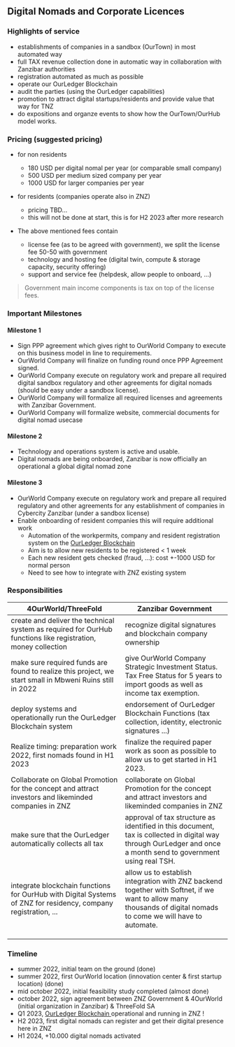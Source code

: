 

## Digital Nomads and Corporate Licences

### Highlights of service 

- establishments of companies in a sandbox (OurTown) in most automated way
- full TAX revenue collection done in automatic way in collaboration with Zanzibar authorities
- registration automated as much as possible
- operate our OurLedger Blockchain 
- audit the parties (using the OurLedger capabilities)
- promotion to attract digital startups/residents and provide value that way for TNZ
- do expositions and organze events to show how the OurTown/OurHub model works.

### Pricing (suggested pricing)

- for non residents
    - 180 USD per digital nomal per year (or comparable small company)
    - 500 USD per medium sized company per year
    - 1000 USD for larger companies per year
- for residents (companies operate also in ZNZ)
    - pricing TBD... 
    - this will not be done at start, this is for H2 2023 after more research

- The above mentioned fees contain
    - license fee (as to be agreed with government), we split the license fee 50-50 with government 
    - technology and hosting fee (digital twin, compute & storage capacity, security offering)
    - support and service fee (helpdesk, allow people to onboard, ...)

> Government main income components is tax on top of the license fees.

### Important Milestones

#### Milestone 1

- Sign PPP agreement which gives right to OurWorld Company to execute on this business model in line to requirements.
- OurWorld Company will finalize on funding round once PPP Agreement signed.
- OurWorld Company execute on regulatory work and prepare all required digital sandbox regulatory and other agreements for digital nomads (should be easy under a sandbox license).
- OurWorld Company will formalize all required licenses and agreements with Zanzibar Government.
- OurWorld Company will formalize website, commercial documents for digital nomad usecase

#### Milestone 2

- Technology and operations system is active and usable.
- Digital nomads are being onboarded, Zanzibar is now officially an operational a global digital nomad zone

#### Milestone 3

- OurWorld Company execute on regulatory work and prepare all required regulatory and other agreements for any establishment of companies in Cybercity Zanzibar (under a sandbox license)
- Enable onboarding of resident companies this will require additional work
    - Automation of the workpermits, company and resident registration system on the [OurLedger Blockchain ](/ourinternet/ourledger/ourledger.md)
    - Aim is to allow new residents to be registered < 1 week
    - Each new resident gets checked (fraud, ...): cost +-1000 USD for normal person
    - Need to see how to integrate with ZNZ existing system


### Responsibilities

| **4OurWorld/ThreeFold**                                                                                        | **Zanzibar Government**                                                                                                                                          |
| -------------------------------------------------------------------------------------------------------------- | ---------------------------------------------------------------------------------------------------------------------------------------------------------------- |
| create and deliver the technical system as required for OurHub functions like registration, money collection   | recognize digital signatures and blockchain company ownership                                                                                                    |
| make sure required funds are found to realize this project, we start small in Mbweni Ruins still in 2022       | give OurWorld Company Strategic Investment Status. Tax Free Status for 5 years to import goods as well as income tax exemption.                                  |
| deploy systems and operationally run the OurLedger Blockchain system                                           | endorsement of OurLedger Blockchain Functions (tax collection, identity, electronic signatures ...)                                                              |
| Realize timing: preparation work 2022, first nomads found in H1 2023                                           | finalize the required paper work as soon as possible to allow us to get started in H1 2023.                                                                      |
| Collaborate on Global Promotion for the concept and attract investors and likeminded companies in ZNZ          | collaborate on Global Promotion for the concept and attract investors and likeminded companies in ZNZ                                                            |
| make sure that the OurLedger automatically collects all tax                                                    | approval of tax structure as identified in this document, tax is collected in digital way through OurLedger and once a month send to government using real TSH.  |
| integrate blockchain functions for OurHub with Digital Systems of ZNZ for residency, company registration, ... | allow us to establish integration with ZNZ backend together with Softnet, if we want to allow many thousands of digital nomads to come we will have to automate. |
|                                                                                                                |                                                                                                                                                                  |
|                                                                                                                |                                                                                                                                                                  |
|                                                                                                                |                                                                                                                                                                  |

### Timeline

- summer 2022, initial team on the ground (done)
- summer 2022, first OurWorld location (innovation center & first startup location) (done)
- mid october 2022, initial feasibility study completed (almost done)
- october 2022, sign agreement between ZNZ Government & 4OurWorld (initial organization in Zanzibar) & ThreeFold SA
- Q1 2023, [OurLedger Blockchain ](/ourinternet/ourledger/ourledger.md) operational and running in ZNZ !
- H2 2023, first digital nomads can register and get their digital presence here in ZNZ
- H1 2024, +10.000 digital nomads activated

